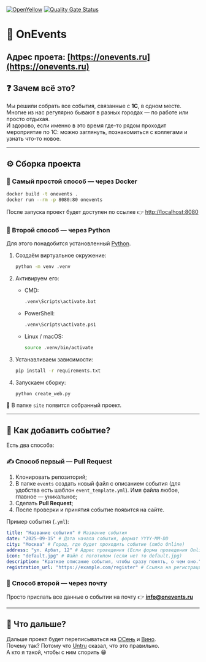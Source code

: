 [![OpenYellow](https://img.shields.io/endpoint?url=https://openyellow.org/data/badges/7/1040948355.json)](https://openyellow.org/grid?data=top&repo=1040948355)
[![Quality Gate Status](https://sonar.openbsl.ru/api/project_badges/measure?project=onevents&metric=alert_status)](https://sonar.openbsl.ru/dashboard?id=onevents)

# 🎉 OnEvents

## Адрес проета: [https://onevents.ru](https://onevents.ru)

## ❓ Зачем всё это?

Мы решили собрать все события, связанные с **1С**, в одном месте.  
Многие из нас регулярно бывают в разных городах — по работе или просто отдыхая.  
И здорово, если именно в это время где-то рядом проходит мероприятие по 1С: можно заглянуть, познакомиться с коллегами и узнать что-то новое.  

---

## ⚙️ Сборка проекта

### 🐳 Самый простой способ — через Docker
```bash
docker build -t onevents .
docker run --rm -p 8080:80 onevents
```
После запуска проект будет доступен по ссылке 👉 [http://localhost:8080](http://localhost:8080)

### 🐍 Второй способ — через Python
Для этого понадобится установленный [Python](https://www.python.org/).

1. Создаём виртуальное окружение:  
   ```bash
   python -m venv .venv
   ```

2. Активируем его:  
   - CMD:  
     ```bash
     .venv\Scripts\activate.bat
     ```
   - PowerShell:  
     ```bash
     .venv\Scripts\activate.ps1
     ```
   - Linux / macOS:  
     ```bash
     source .venv/bin/activate
     ```

3. Устанавливаем зависимости:  
   ```bash
   pip install -r requirements.txt
   ```

4. Запускаем сборку:  
   ```bash
   python create_web.py
   ```

📂 В папке `site` появится собранный проект.

---

## 📅 Как добавить событие?

Есть два способа:

### ✍️ Способ первый — Pull Request
1. Клонировать репозиторий;  
2. В папке `events` создать новый файл с описанием события (для удобства есть шаблон `event_template.yml`). Имя файла любое, главное — уникальное;  
3. Сделать **Pull Request**;  
4. После проверки и принятия событие появится на сайте.

Пример события (`.yml`):  
```yaml
title: "Название события" # Название события
date: "2025-09-15" # Дата начала события, формат YYYY-MM-DD
city: "Москва" # Город, где будет проходить событие (либо Online)
address: "ул. Арбат, 12" # Адрес проведения (Если форма проведения Online, то адрес пустой)
icon: "default.jpg" # Файл с логотипом (если нет то default.jpg)
description: "Краткое описание события, чтобы сразу понять, о чем оно." # Краткое описание
registration_url: "https://example.com/register" # Ссылка на регистрацию
```

### 📧 Способ второй — через почту
Просто прислать все данные о событии на почту 👉 **info@onevents.ru**

---

## 🚀 Что дальше?

Дальше проект будет переписываться на [ОСень](https://github.com/autumn-library/autumn) и [Вино](https://github.com/autumn-library/winow).  
Почему так? Потому что [Untru](https://github.com/Untru) сказал, что это правильно.  
А кто я такой, чтобы с ним спорить 😁
